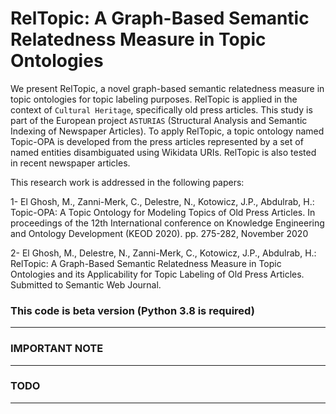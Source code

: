# RelTopic: A Graph-Based Semantic Relatedness Measure in Topic Ontologies 

We present RelTopic, a novel graph-based semantic relatedness measure in topic ontologies for topic labeling purposes. RelTopic is applied in the context of `Cultural Heritage`, specifically old press articles. This study is part of the European project `ASTURIAS` (Structural Analysis and Semantic Indexing of Newspaper Articles). To apply RelTopic, a topic ontology named Topic-OPA is developed from the press articles represented by a set of named entities disambiguated using Wikidata URIs. RelTopic is also tested in recent newspaper articles.


This research work is addressed in the following papers:

1- El Ghosh, M., Zanni-Merk, C., Delestre, N., Kotowicz, J.P., Abdulrab, H.: Topic-OPA: A Topic Ontology for Modeling Topics of Old Press Articles. In proceedings of the 12th International conference on Knowledge Engineering and Ontology Development (KEOD 2020). pp. 275-282, November 2020

2- El Ghosh, M., Delestre, N., Zanni-Merk, C., Kotowicz, J.P., Abdulrab, H.: RelTopic: A Graph-Based Semantic Relatedness Measure in Topic Ontologies and its Applicability for Topic Labeling of Old Press Articles. Submitted to Semantic Web Journal.


### This code is beta version (Python 3.8 is required)
-------------------------------------------------------


### IMPORTANT NOTE
-------------------------------------------------------



### TODO
-------------------------------------------------------

 
